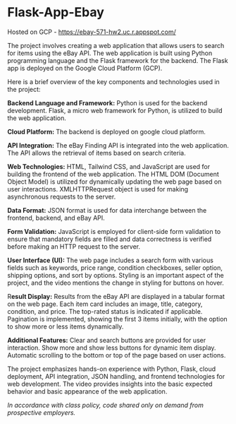 # Flask-App-Ebay

Hosted on GCP - https://ebay-571-hw2.uc.r.appspot.com/

The project involves creating a web application that allows users to search for items using the eBay API. The web application is built using Python programming language and the Flask framework for the backend. The Flask app is deployed on the Google Cloud Platform (GCP).

Here is a brief overview of the key components and technologies used in the project:

**Backend Language and Framework:**
Python is used for the backend development.
Flask, a micro web framework for Python, is utilized to build the web application.

**Cloud Platform:**
The backend is deployed on google cloud platform.

**API Integration:**
The eBay Finding API is integrated into the web application. The API allows the retrieval of items based on search criteria.

**Web Technologies:**
HTML, Tailwind CSS, and JavaScript are used for building the frontend of the web application.
The HTML DOM (Document Object Model) is utilized for dynamically updating the web page based on user interactions.
XMLHTTPRequest object is used for making asynchronous requests to the server.

**Data Format:**
JSON format is used for data interchange between the frontend, backend, and eBay API.

**Form Validation:**
JavaScript is employed for client-side form validation to ensure that mandatory fields are filled and data correctness is verified before making an HTTP request to the server.

**User Interface (UI):**
The web page includes a search form with various fields such as keywords, price range, condition checkboxes, seller option, shipping options, and sort by options.
Styling is an important aspect of the project, and the video mentions the change in styling for buttons on hover.

R**esult Display:**
Results from the eBay API are displayed in a tabular format on the web page.
Each item card includes an image, title, category, condition, and price. The top-rated status is indicated if applicable.
Pagination is implemented, showing the first 3 items initially, with the option to show more or less items dynamically.

**Additional Features:**
Clear and search buttons are provided for user interaction.
Show more and show less buttons for dynamic item display.
Automatic scrolling to the bottom or top of the page based on user actions.

The project emphasizes hands-on experience with Python, Flask, cloud deployment, API integration, JSON handling, and frontend technologies for web development. The video provides insights into the basic expected behavior and basic appearance of the web application.

_In accordance with class policy, code shared only on demand from prospective employers._
